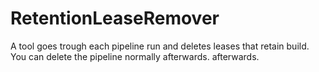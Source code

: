 # RetentionLeaseRemover
A tool goes trough each pipeline run and deletes leases that retain build. You can delete the pipeline normally afterwards. afterwards.
